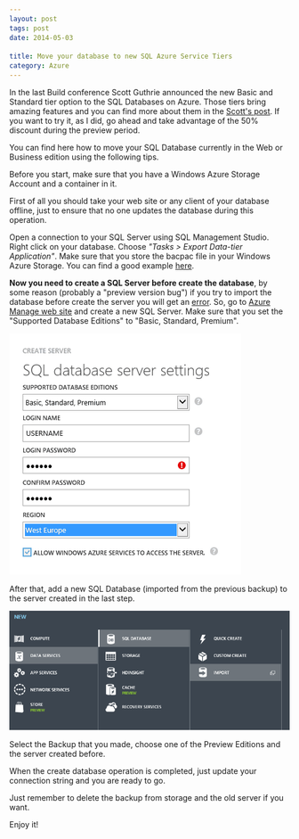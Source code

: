 ```yaml
---
layout: post
tags: post
date: 2014-05-03

title: Move your database to new SQL Azure Service Tiers
category: Azure
---
```


In the last Build conference Scott Guthrie announced the new Basic and Standard tier option to the SQL Databases on Azure. Those tiers bring amazing features and you can find more about them in the [Scott's post](http://weblogs.asp.net/scottgu/archive/2014/04/29/azure-99-95-sql-database-sla-500-gb-db-size-improved-performance-self-service-restore-and-business-continuity.aspx). If you want to try it, as I did, go ahead and take advantage of the 50% discount during the preview period.

You can find here how to move your SQL Database currently in the Web or Business edition using the following tips.

Before you start, make sure that you have a Windows Azure Storage Account and a container in it.

First of all you should take your web site or any client of your database offline, just to ensure that no one updates the database during this operation.

Open a connection to your SQL Server using SQL Management Studio. Right click on your database. Choose _"Tasks > Export Data-tier Application"_. Make sure that you store the bacpac file in your Windows Azure Storage. You can find a good example [here](http://blogs.msdn.com/b/brunoterkaly/archive/2013/09/26/how-to-export-an-on-premises-sql-server-database-to-windows-azure-storage.aspx?Redirected=true).

**Now you need to create a SQL Server before create the database**, by some reason (probably a "preview version bug") if you try to import the database before create the server you will get an [error](http://social.technet.microsoft.com/Forums/en-US/54a073aa-b554-403b-87ca-53196a897c9c/cant-create-a-new-sql-azure-standard-tier-db?forum=ssdsgetstarted). So, go to [Azure Manage web site](http://manage.windowsazure.com) and create a new SQL Server. Make sure that you set the "Supported Database Editions" to "Basic, Standard, Premium".

![alt text](/images/move-database-new-sql-azure-service-tiers-create-server.png "Create a new server")

After that, add a new SQL Database (imported from the previous backup) to the server created in the last step.

![alt text](/images/move-database-new-sql-azure-service-tiers-import-database.png "Create a new database menu")

Select the Backup that you made, choose one of the Preview Editions and the server created before.

When the create database operation is completed, just update your connection string and you are ready to go.

Just remember to delete the backup from storage and the old server if you want.

Enjoy it!
